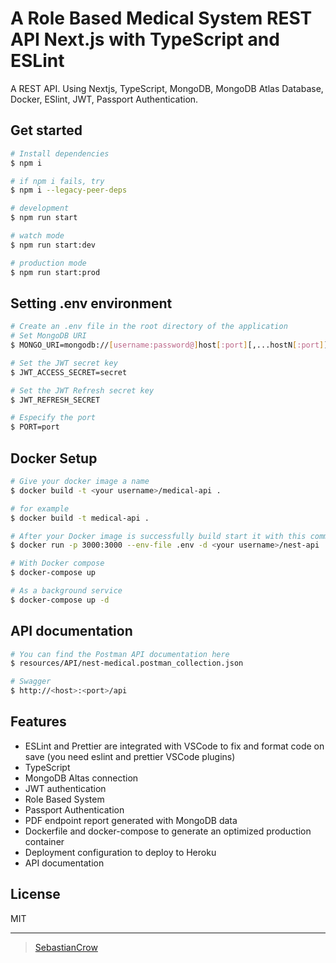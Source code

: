 # A Role Based Medical System REST API Next.js with TypeScript and ESLint

A REST API. Using Nextjs, TypeScript, MongoDB, MongoDB Atlas Database, Docker, ESlint, JWT, Passport Authentication.

## Get started

```sh
# Install dependencies
$ npm i

# if npm i fails, try
$ npm i --legacy-peer-deps

# development
$ npm run start

# watch mode
$ npm run start:dev

# production mode
$ npm run start:prod
```

## Setting .env environment

```sh
# Create an .env file in the root directory of the application
# Set MongoDB URI
$ MONGO_URI=mongodb://[username:password@]host[:port][,...hostN[:port]][/[database][?parameter_list]]

# Set the JWT secret key
$ JWT_ACCESS_SECRET=secret

# Set the JWT Refresh secret key
$ JWT_REFRESH_SECRET

# Especify the port
$ PORT=port
```

## Docker Setup

```sh
# Give your docker image a name
$ docker build -t <your username>/medical-api .

# for example
$ docker build -t medical-api .

# After your Docker image is successfully build start it with this command
$ docker run -p 3000:3000 --env-file .env -d <your username>/nest-api

# With Docker compose
$ docker-compose up

# As a background service
$ docker-compose up -d
```

## API documentation

```sh
# You can find the Postman API documentation here
$ resources/API/nest-medical.postman_collection.json

# Swagger
$ http://<host>:<port>/api
```

## Features

- ESLint and Prettier are integrated with VSCode to fix and format code on save (you need eslint and prettier VSCode plugins)
- TypeScript
- MongoDB Altas connection
- JWT authentication
- Role Based System
- Passport Authentication
- PDF endpoint report generated with MongoDB data
- Dockerfile and docker-compose to generate an optimized production container
- Deployment configuration to deploy to Heroku
- API documentation

## License

MIT

---

> [SebastianCrow](https://github.com/sebastian-crow)
